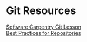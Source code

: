 # Git Resources

[Software Carpentry Git Lesson](https://swcarpentry.github.io/git-novice/)  
[Best Practices for Repositories](https://docs.github.com/en/repositories/creating-and-managing-repositories/best-practices-for-repositories) 